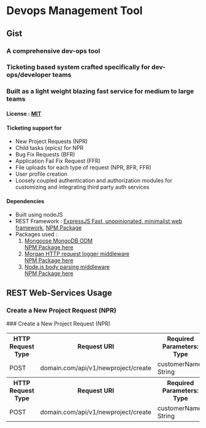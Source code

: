# Devops Management Tool
## Gist
### A comprehensive dev-ops tool
### Ticketing based system crafted specifically for dev-ops/developer teams
### Built as a light weight blazing fast service for medium to large teams
<h4> License : <a href="https://mit-license.org/">MIT</a></h4>

<h4>Ticketing support for</h4>
<ul>
    <li>New Project Requests (NPR)</li>
    <li>Child tasks (epics) for NPR</li>
    <li>Bug Fix Requests (BFR)</li>
    <li>Application Fail Fix Request (FFR)</li>
    <li>File uploads for each type of request (NPR, BFR, FFR)</li>
    <li>User profile creation</li>
    <li>Loosely coupled authentication and authorization modules for customizing and integrating third party auth services</li>
</ul>

<h4>Dependencies</h4>
<ul>
    <li>Built using nodeJS</li>
    <li>REST Framework : <a href="https://expressjs.com/">ExpressJS Fast, unopinionated, minimalist web framework</a>, <a href="https://www.npmjs.com/package/express">NPM Package</a></li>
    <li>Packages used : 
        <ol>
            <li>
                <a href="https://mongoosejs.com/">Mongoose MongoDB ODM</a>
                <br/>
                <a href="https://www.npmjs.com/package/mongoose">NPM Package here</a>
            </li>
            <li>
                <a href="https://github.com/expressjs/morgan">Morgan HTTP request logger middleware</a>
                <br/>
                <a href="https://www.npmjs.com/package/morgan">NPM Package here</a>
            </li>
            <li>
                <a href="https://github.com/expressjs/body-parser">Node.js body parsing middleware</a>
                <br/>
                <a href="https://www.npmjs.com/package/body-parser">NPM Package here</a>
            </li>
        <ol>
    </li>
</ul>

## REST Web-Services Usage
### Create a New Project Request (NPR)

<table>
  <tr>
    <th>HTTP Request Type</th>
    <th>Request URI</th>
    <th>Required Parameters: Type</th>
    <th>Acceptable Values</th>
  </tr>
  <tr>
    <td>POST</td>
    <td>domain.com/api/v1/newproject/create</td>
    <td>customerName: String</td>
    <td>Any</td>
  </tr>
  ### Create a New Project Request (NPR)
  <tr>
    <th>HTTP Request Type</th>
    <th>Request URI</th>
    <th>Required Parameters: Type</th>
    <th>Acceptable Values</th>
  </tr>
  <tr>
    <td>POST</td>
    <td>domain.com/api/v1/newproject/create</td>
    <td>customerName: String</td>
    <td>Any</td>
  </tr>
</table>
